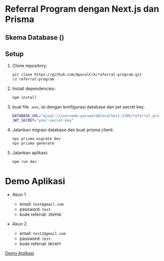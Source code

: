 # Referral Program dengan Next.js dan Prisma

## Skema Database ()

## Setup

1. Clone repository:
   ```bash
   git clone https://github.com/ApocalCrk/referral-program.git
   cd referral-program

2. Install dependencies:
   ```bash
   npm install

3. buat file `.env`, isi dengan konfigurasi database dan jwt secret key:
   ```bash
   DATABASE_URL="mysql://username:password@localhost:3306/referral_program"
   JWT_SECRET="your-secret-key"

4. Jalankan migrasi database dan buat prisma client:
    ```bash
    npx prisma migrate dev
    npx prisma generate

5. Jalankan aplikasi:
    ```bash
    npm run dev
    ```

# Demo Aplikasi
- Akun 1
   - email: `test@gmail.com`
   - password: `test`
   - kode referral: `1MXPOD`

- Akun 2
   - email: `test2@gmail.com`
   - password: `test`
   - kode referral: `9KFAPY`

[Demo Aplikasi](https://referral-program-gci-msib.vercel.app/)